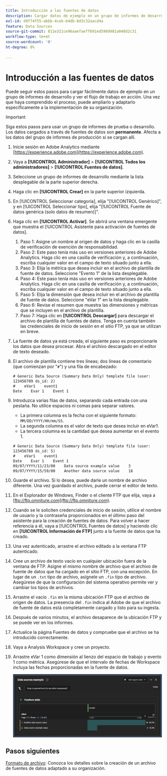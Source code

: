 ```yaml
---
title: Introducción a las fuentes de datos
description: Cargar datos de ejemplo en un grupo de informes de desarrollo.
exl-id: d9f74f55-abbb-4ceb-b4db-8d3c32aacd4a
feature: Data Sources
source-git-commit: 811e321ce96aaefaeff691ed5969981a048d2c31
workflow-type: tm+mt
source-wordcount: '0'
ht-degree: 0%

---
```


# Introducción a las fuentes de datos

Puede seguir estos pasos para cargar fácilmente datos de ejemplo en un grupo de informes de desarrollo y ver el flujo de trabajo en acción. Una vez que haya comprendido el proceso, puede ampliarlo y adaptarlo específicamente a la implementación de su organización.

>[!IMPORTANT]
>
>Siga estos pasos para usar un grupo de informes de prueba o desarrollo. Los datos cargados a través de fuentes de datos son **permanente**. Afecta a los datos del grupo de informes de producción si se cargan allí.

1. Inicie sesión en Adobe Analytics mediante [https://experience.adobe.com](https://experience.adobe.com).
1. Vaya a **[!UICONTROL Administrador]** > **[!UICONTROL Todos los administradores]** > **[!UICONTROL Fuentes de datos]**.
1. Seleccione un grupo de informes de desarrollo mediante la lista desplegable de la parte superior derecha.
1. Haga clic en **[!UICONTROL Crear]** en la parte superior izquierda.
1. En [!UICONTROL Seleccionar categoría], elija &quot;[!UICONTROL Genérico]&quot;, y en [!UICONTROL Seleccionar tipo], elija &quot;[!UICONTROL Fuente de datos genérica (solo datos de resumen)]&quot;.
1. Haga clic en **[!UICONTROL Activar]**. Se abrirá una ventana emergente que muestra el [!UICONTROL Asistente para activación de fuentes de datos].
   1. Paso 1: Asigne un nombre al origen de datos y haga clic en la casilla de verificación de exención de responsabilidad.
   1. Paso 2: Este paso tenía más uso en versiones anteriores de Adobe Analytics. Haga clic en una casilla de verificación y, a continuación, escriba cualquier valor en el campo de texto situado junto a ella.
   1. Paso 3: Elija la métrica que desea incluir en el archivo de plantilla de fuente de datos. Seleccione &quot;Evento 1&quot; de la lista desplegable.
   1. Paso 4: Este paso tenía más uso en versiones anteriores de Adobe Analytics. Haga clic en una casilla de verificación y, a continuación, escriba cualquier valor en el campo de texto situado junto a ella.
   1. Paso 5: Elija la dimensión que desea incluir en el archivo de plantilla de fuente de datos. Seleccione &quot;eVar 1&quot; en la lista desplegable.
   1. Paso 6: Revise el resumen que muestra las dimensiones y métricas que se incluyen en el archivo de plantilla.
   1. Paso 7: Haga clic en **[!UICONTROL Descargar]** para descargar el archivo de plantilla de fuentes de datos. Tenga en cuenta también las credenciales de inicio de sesión en el sitio FTP, ya que se utilizan en breve.
1. La fuente de datos ya está creada; el siguiente paso es proporcionarle los datos que desea procesar. Abra el archivo descargado en el editor de texto deseado.
1. El archivo de plantilla contiene tres líneas; dos líneas de comentario (que comienzan por &quot;`#`&quot;) y una fila de encabezado:

   ```text
   # Generic Data Source (Summary Data Only) template file (user: 123456789 ds_id: 2)
   #    eVar1    event1
   Date    Evar 1    Event 1
   ```

1. Introduzca varias filas de datos, separando cada entrada con una pestaña. No utilice espacios ni comas para separar valores.
   * La primera columna es la fecha con el siguiente formato: `MM/DD/YYYY/HH/mm/SS`.
   * La segunda columna es el valor de texto que desea incluir en eVar1.
   * La tercera columna es la cantidad que desea aumentar en el evento 1.

   ```text
   # Generic Data Source (Summary Data Only) template file (user: 123456789 ds_id: 5)
   #    eVar1    event1
   Date    Evar 1    Event 1
   09/07/YYYY/11/23/00    Data source example value    3
   09/07/YYYY/15/59/00    Another data source value    18
   ```

1. Guarde el archivo. Si lo desea, puede darle un nombre de archivo diferente. Una vez guardado el archivo, puede cerrar el editor de texto.
1. En el Explorador de Windows, Finder o el cliente FTP que elija, vaya a [ftp://ftp.omniture.com](ftp://ftp.omniture.com).
1. Cuando se le soliciten credenciales de inicio de sesión, utilice el nombre de usuario y la contraseña proporcionados en el último paso del asistente para la creación de fuentes de datos. Para volver a hacer referencia a él, vaya a [!UICONTROL Fuentes de datos] y haciendo clic en **[!UICONTROL Información de FTP]** junto a la fuente de datos que ha creado.
1. Una vez autenticado, arrastre el archivo editado a la ventana FTP autenticado.
1. Cree un archivo de texto vacío en cualquier ubicación fuera de la ventana de FTP. Asigne el mismo nombre de archivo que el archivo de fuente de datos que ha cargado en el sitio FTP, con una excepción. En lugar de un `.txt` tipo de archivo, asígnele un `.fin` tipo de archivo. Asegúrese de que la configuración del sistema operativo permite ver y cambiar los tipos de archivos.
1. Arrastre el vacío `.fin` en la misma ubicación FTP que el archivo de origen de datos. La presencia del `.fin` indica al Adobe de que el archivo de fuente de datos está completamente cargado y listo para su ingesta.
1. Después de varios minutos, el archivo desaparece de la ubicación FTP y se puede ver en los informes.
1. Actualice la página Fuentes de datos y compruebe que el archivo se ha introducido correctamente.
1. Vaya a Analysis Workspace y cree un proyecto.
1. Arrastre eVar 1 como dimensión al lienzo del espacio de trabajo y evento 1 como métrica. Asegúrese de que el intervalo de fechas de Workspace incluya las fechas proporcionadas en la fuente de datos.

   ![Informe de ejemplo](assets/success-report.png)

## Pasos siguientes

[Formato de archivo](file-format.md): Conozca los detalles sobre la creación de un archivo de fuentes de datos adaptado a su organización.
